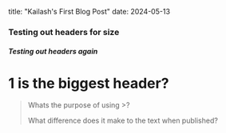 title: "Kailash's First Blog Post"
date: 2024-05-13

### Testing out headers for size

##### Testing out headers again

# 1 is the biggest header?

> Whats the purpose of using >?
>
> What difference does it make to the text when published?
